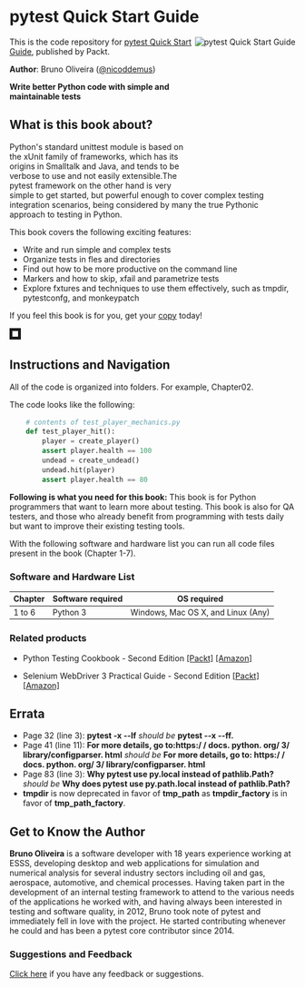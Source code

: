 # pytest Quick Start Guide
<a href="https://www.packtpub.com/web-development/pytest-quick-start-guide?utm_source=github&utm_medium=repository&utm_campaign=9781789347562"><img src="https://d255esdrn735hr.cloudfront.net/sites/default/files/imagecache/ppv4_main_book_cover/B11325.png" alt="pytest Quick Start Guide" height="256px" align="right"></a>

This is the code repository for [pytest Quick Start Guide](https://www.packtpub.com/web-development/pytest-quick-start-guide?utm_source=github&utm_medium=repository&utm_campaign=9781789347562), published by Packt.


**Author**: Bruno Oliveira ([@nicoddemus](https://github.com/nicoddemus))

**Write better Python code with simple and maintainable tests**

## What is this book about?

Python's standard unittest module is based on the xUnit family of frameworks, which has its origins in Smalltalk and Java, and tends to be verbose to use and not easily extensible.The pytest framework on the other hand is very simple to get started, but powerful enough to cover complex testing integration scenarios, being considered by many the true Pythonic approach to testing in Python.
  
This book covers the following exciting features:
* Write and run simple and complex tests
* Organize tests in fles and directories
* Find out how to be more productive on the command line
* Markers and how to skip, xfail and parametrize tests
* Explore fxtures and techniques to use them effectively, such as tmpdir, pytestconfg, and monkeypatch

If you feel this book is for you, get your [copy](https://www.amazon.com/dp/1789347564) today!

<a href="https://www.packtpub.com/?utm_source=github&utm_medium=banner&utm_campaign=GitHubBanner"><img src="https://raw.githubusercontent.com/PacktPublishing/GitHub/master/GitHub.png" 
alt="https://www.packtpub.com/" border="5" /></a>


## Instructions and Navigation

All of the code is organized into folders. For example, Chapter02.

The code looks like the following:

```python
    # contents of test_player_mechanics.py
    def test_player_hit():
        player = create_player()
        assert player.health == 100
        undead = create_undead()
        undead.hit(player)
        assert player.health == 80
```

**Following is what you need for this book:**
This book is for Python programmers that want to learn more about testing. This book is also for QA testers, and those who already benefit from programming with tests daily but want to improve their existing testing tools.	

With the following software and hardware list you can run all code files present in the book (Chapter 1-7).

### Software and Hardware List

| Chapter  | Software required                   | OS required                        |
| -------- | ------------------------------------| -----------------------------------|
| 1 to 6   | Python 3                            | Windows, Mac OS X, and Linux (Any) |


### Related products
* Python Testing Cookbook - Second Edition [[Packt]](https://www.packtpub.com/application-development/python-testing-cookbook-second-edition?utm_source=github&utm_medium=repository&utm_campaign=9781787122529) [[Amazon]](https://www.amazon.com/dp/1787122522)

* Selenium WebDriver 3 Practical Guide - Second Edition [[Packt]](https://www.packtpub.com/web-development/selenium-webdriver-3-practical-guide-second-edition?utm_source=github&utm_medium=repository&utm_campaign=9781788999762) [[Amazon]](https://www.amazon.com/dp/B07BJKWB1J)

## Errata 
 * Page 32 (line 3):  **pytest -x --lf** _should be_ **pytest --x --ff.** 
 * Page 41 (line 11):  **For more details, go to:https:/ / docs. python. org/ 3/ library/configparser. html** _should be_ **For more details, go to: https:/ / docs. python. org/ 3/ library/configparser. html**
  * Page 83 (line 3):  **Why pytest use py.local instead of pathlib.Path?** _should be_ **Why does pytest use py.path.local instead of pathlib.Path?** 
  * **tmpdir** is now deprecated in favor of **tmp_path** as **tmpdir_factory** is in favor of **tmp_path_factory**.
  
 

## Get to Know the Author

**Bruno Oliveira** is a software developer with 18 years experience working at ESSS, developing desktop and web applications for simulation and numerical analysis for several industry sectors including oil and gas, aerospace, automotive, and chemical processes. Having taken part in the development of an internal testing framework to attend to the various needs of the applications he worked with, and having always been interested in testing and software quality, in 2012, Bruno took note of pytest and immediately fell in love with the project. He started contributing whenever he could and has been a pytest core contributor since 2014.

### Suggestions and Feedback
[Click here](https://docs.google.com/forms/d/e/1FAIpQLSdy7dATC6QmEL81FIUuymZ0Wy9vH1jHkvpY57OiMeKGqib_Ow/viewform) if you have any feedback or suggestions.
